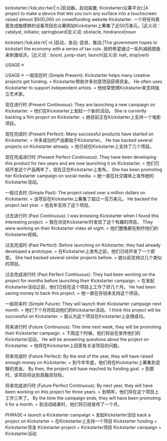 kickstarter:/ˈkɪkˌstɑːrtər/| n.|启动器，起动装置; Kickstarter(众筹平台);|A project to make a device that lets you turn any surface into a touchscreen raised almost $500,000 on crowdfunding website Kickstarter.  一个将任何表面变成触摸屏的设备项目在众筹网站Kickstarter上筹集了近50万美元。|近义词：catalyst, initiator, springboard|反义词: obstacle, hindrance|noun

kickstart:/ˈkɪkˌstɑːrt/| vt.|启动，发动; 促进，推动;|The government hopes to kickstart the economy with a series of tax cuts. 政府希望通过一系列减税措施来刺激经济。|近义词：boost, jump-start, launch|反义词: halt, stop|verb

USAGE->

USAGE->
一般现在时 (Simple Present):
Kickstarter helps many creative projects get funding. = Kickstarter帮助许多创意项目获得资金。
He often uses Kickstarter to support independent artists. = 他经常使用Kickstarter来支持独立艺术家。

现在进行时 (Present Continuous):
They are launching a new campaign on Kickstarter. = 他们在Kickstarter上发起一个新的活动。
She is currently backing a film project on Kickstarter. = 她目前正在Kickstarter上支持一个电影项目。


现在完成时 (Present Perfect):
Many successful products have started on Kickstarter. = 许多成功的产品都始于Kickstarter。
He has backed several projects on Kickstarter already. = 他已经在Kickstarter上支持了几个项目。

现在完成进行时 (Present Perfect Continuous):
They have been developing this product for two years and are now launching it on Kickstarter. = 他们已经开发这个产品两年了，现在正在Kickstarter上发布。
She has been promoting her Kickstarter campaign on social media. = 她一直在社交媒体上宣传她的Kickstarter活动。

一般过去时 (Simple Past):
The project raised over a million dollars on Kickstarter. = 该项目在Kickstarter上筹集了超过一百万美元。
He backed the project last year. = 他去年支持了这个项目。


过去进行时 (Past Continuous):
I was browsing Kickstarter when I found this interesting project. = 我在浏览Kickstarter时发现了这个有趣的项目。
They were working on their Kickstarter video all night. = 他们整晚都在制作他们的Kickstarter视频。


过去完成时 (Past Perfect):
Before launching on Kickstarter, they had already developed a prototype. = 在Kickstarter上发布之前，他们已经开发了一个原型。
She had backed several similar projects before. = 她以前支持过几个类似的项目。


过去完成进行时 (Past Perfect Continuous):
They had been working on the project for months before launching their Kickstarter campaign. = 在发起Kickstarter活动之前，他们已经在这个项目上工作了好几个月。
He had been saving money to back this project. = 他一直在存钱来支持这个项目。


一般将来时 (Simple Future):
They will launch their Kickstarter campaign next month. = 他们下个月将启动他们的Kickstarter活动。
I think this project will be successful on Kickstarter. = 我认为这个项目在Kickstarter上会很成功。


将来进行时 (Future Continuous):
This time next week, they will be promoting their Kickstarter campaign. = 下周这个时候，他们将会在宣传他们的Kickstarter活动。
He will be answering questions about the project on Kickstarter. = 他将在Kickstarter上回答有关该项目的问题。


将来完成时 (Future Perfect):
By the end of the year, they will have raised enough money on Kickstarter. = 到今年年底，他们将在Kickstarter上筹集到足够的资金。
By then, the project will have reached its funding goal. = 到那时，该项目将达到其融资目标。


将来完成进行时 (Future Perfect Continuous):
By next year, they will have been working on this project for three years. = 到明年，他们将在这个项目上工作三年了。
By the time the campaign ends, they will have been promoting it for a month. = 到活动结束时，他们将已经宣传了一个月。



PHRASE->
launch a Kickstarter campaign = 发起Kickstarter活动
back a project on Kickstarter = 在Kickstarter上支持一个项目
Kickstarter funding = Kickstarter资金
Kickstarter project = Kickstarter项目
Kickstarter campaign = Kickstarter活动
